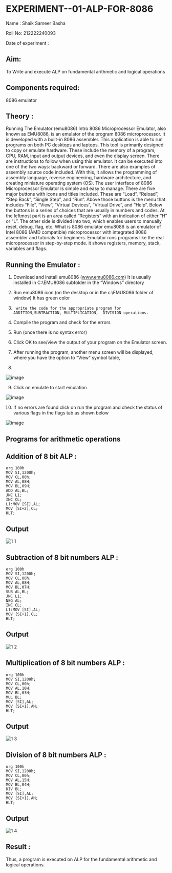 # EXPERIMENT--01-ALP-FOR-8086
Name : Shaik Sameer Basha

Roll No: 212222240093

Date of experiment : 





## Aim: 
To Write and execute ALP on fundamental arithmetic and logical operations
## Components required: 
8086  emulator 
## Theory : 
Running The Emulator (emu8086) Intro 8086 Microprocessor Emulator, also known as EMU8086, is an emulator of the program 8086 microprocessor. It is developed with a built-in 8086 assembler. This application is able to run programs on both PC desktops and laptops. This tool is primarily designed to copy or emulate hardware. These include the memory of a program, CPU, RAM, input and output devices, and even the display screen. There are instructions to follow when using this emulator. It can be executed into one of the two ways: backward or forward. There are also examples of assembly source code included. With this, it allows the programming of assembly language, reverse engineering, hardware architecture, and creating miniature operating system (OS). The user interface of 8086 Microprocessor Emulator is simple and easy to manage. There are five major buttons with icons and titles included. These are “Load”, “Reload”, “Step Back”, “Single Step”, and “Run”. Above those buttons is the menu that includes “File”, “View”, “Virtual Devices”, “Virtual Drive”, and “Help”. Below the buttons is a series of choices that are usually in numbers and codes. At the leftmost part is an area called “Registers” with an indication of either “H” or “L”. The other side is divided into two, which enables users to manually reset, debug, flag, etc. What is 8086 emulator emu8086 is an emulator of Intel 8086 (AMD compatible) microprocessor with integrated 8086 assembler and tutorials for beginners. Emulator runs programs like the real microprocessor in step-by-step mode. it shows registers, memory, stack, variables and flags.


 ## Running the Emulator :
1.	Download and install emu8086 (www.emu8086.com) It is usually installed in C:\EMU8086 subfolder in the “Windows” directory
2.	  Run  emu8086 icon (on the desktop or in the c:\EMU8086 folder of window) It has green color 
 
 
3.		write the code for the appropriate program for ADDITION,SUBTRACTION, MULTIPLICATION,  DIVISION operations.

4.	 Compile the program and check for the errors 
5.	Run (once there is no syntax error) 

6.	Click OK to see/view the output of your program on the Emulator screen. 


7.	After running the program, another menu screen will be displayed, where you have the option to “View” symbol table,
8.	 


![image](https://user-images.githubusercontent.com/36288975/189273263-d65baae9-4b8f-4723-afb3-c0ffa4052b04.png)











9.	Click on emulate to start emulation 








![image](https://user-images.githubusercontent.com/36288975/189273273-9bb36ec1-e2e8-4892-8d35-37707332bfdc.png)








10.	If no errors are found click on run the program and check the status of various flags in the flags tab as shown below 






![image](https://user-images.githubusercontent.com/36288975/189273277-113a2a33-4a40-4ff8-95a5-ecd3a1f504fe.png)







## Programs for arithmetic  operations

## Addition of 8 bit ALP : 
```
org 100h  
MOV SI,1200h;
MOV CL,00h;
MOV AL,08H;
MOV BL,09H;
ADD AL,BL;
JNC L1;
INC CL;
L1:MOV [SI],AL;
MOV [SI+2],CL;
HLT;
```

## Output  
![1 1](https://github.com/shaikSameerbasha5404/EXPERIMENT--01-ALP-FOR-8086/assets/118707756/6dbfd964-432c-462b-9360-eba13baa2871)



## Subtraction of 8 bit numbers ALP : 
 ```
org 100h
MOV SI,1200h;
MOV CL,00h;
MOV AL,08H;
MOV BL,07H;
SUB AL,BL;
JNC L1;
NEG AL;
INC CL;
L1:MOV [SI],AL;
MOV [SI+1],CL;
HLT;
```

## Output 

![1 2](https://github.com/shaikSameerbasha5404/EXPERIMENT--01-ALP-FOR-8086/assets/118707756/e2ed575e-f677-459f-ad8e-ca8cb798c54e)


## Multiplication of 8 bit numbers ALP :
```
org 100h  
MOV SI,1200h;
MOV CL,00h;
MOV AL,10H;
MOV BL,03H;
MUL BL;
MOV [SI],AL;
MOV [SI+1],AH;
HLT;
```

 ## Output  

![1 3](https://github.com/shaikSameerbasha5404/EXPERIMENT--01-ALP-FOR-8086/assets/118707756/7d5a0807-b23a-497d-8383-5fb78409f3be)


## Division of 8 bit numbers ALP :
```
org 100h  
MOV SI,1200h;
MOV CL,00h;
MOV AL,15H;
MOV BL,04H;
DIV BL;
MOV [SI],AL;
MOV [SI+1],AH;
HLT;
```

## Output  
![1 4](https://github.com/shaikSameerbasha5404/EXPERIMENT--01-ALP-FOR-8086/assets/118707756/f2d4da12-5d2c-44f2-a3f3-21bda9704f8d)



## Result :
Thus, a program is executed on ALP for the fundamental arithmetic and logical operations.
 








